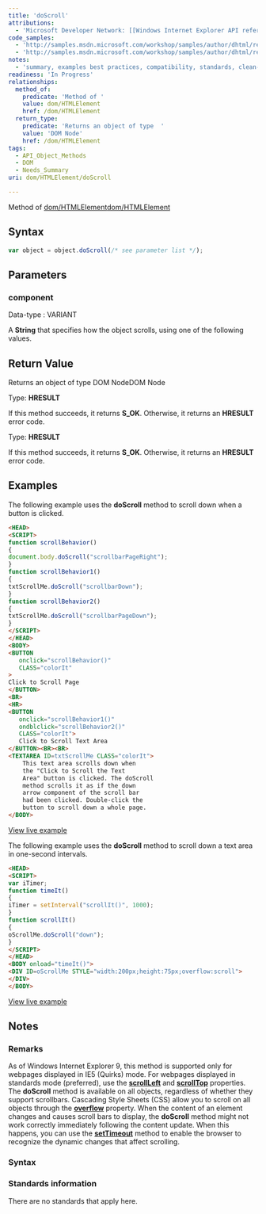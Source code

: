 ```yaml
---
title: 'doScroll'
attributions:
  - 'Microsoft Developer Network: [[Windows Internet Explorer API reference](http://msdn.microsoft.com/en-us/library/ie/hh828809%28v=vs.85%29.aspx) Article]'
code_samples:
  - 'http://samples.msdn.microsoft.com/workshop/samples/author/dhtml/refs/doScrollEX.htm'
  - 'http://samples.msdn.microsoft.com/workshop/samples/author/dhtml/refs/doScrollEX1.htm'
notes:
  - 'summary, examples best practices, compatibility, standards, clean-up of MSDN sections'
readiness: 'In Progress'
relationships:
  method_of:
    predicate: 'Method of '
    value: dom/HTMLElement
    href: /dom/HTMLElement
  return_type:
    predicate: 'Returns an object of type  '
    value: 'DOM Node'
    href: /dom/HTMLElement
tags:
  - API_Object_Methods
  - DOM
  - Needs_Summary
uri: dom/HTMLElement/doScroll

---
```

Method of [dom/HTMLElement](/dom/HTMLElement)[dom/HTMLElement](/dom/HTMLElement)

## Syntax

``` js
var object = object.doScroll(/* see parameter list */);
```

## Parameters

### component

 Data-type
:   VARIANT

 A **String** that specifies how the object scrolls, using one of the following values.

## Return Value

Returns an object of type DOM NodeDOM Node

Type: **HRESULT**

If this method succeeds, it returns **S\_OK**. Otherwise, it returns an **HRESULT** error code.

Type: **HRESULT**

If this method succeeds, it returns **S\_OK**. Otherwise, it returns an **HRESULT** error code.

## Examples

The following example uses the **doScroll** method to scroll down when a button is clicked.

``` html
<HEAD>
<SCRIPT>
function scrollBehavior()
{
document.body.doScroll("scrollbarPageRight");
}
function scrollBehavior1()
{
txtScrollMe.doScroll("scrollbarDown");
}
function scrollBehavior2()
{
txtScrollMe.doScroll("scrollbarPageDown");
}
</SCRIPT>
</HEAD>
<BODY>
<BUTTON
   onclick="scrollBehavior()"
   CLASS="colorIt"
>
Click to Scroll Page
</BUTTON>
<BR>
<HR>
<BUTTON
   onclick="scrollBehavior1()"
   ondblclick="scrollBehavior2()"
   CLASS="colorIt">
   Click to Scroll Text Area
</BUTTON><BR><BR>
<TEXTAREA ID=txtScrollMe CLASS="colorIt">
    This text area scrolls down when
    the "Click to Scroll the Text
    Area" button is clicked. The doScroll
    method scrolls it as if the down
    arrow component of the scroll bar
    had been clicked. Double-click the
    button to scroll down a whole page.
</BODY>
```

[View live example](http://samples.msdn.microsoft.com/workshop/samples/author/dhtml/refs/doScrollEX.htm)

The following example uses the **doScroll** method to scroll down a text area in one-second intervals.

``` html
<HEAD>
<SCRIPT>
var iTimer;
function timeIt()
{
iTimer = setInterval("scrollIt()", 1000);
}
function scrollIt()
{
oScrollMe.doScroll("down");
}
</SCRIPT>
</HEAD>
<BODY onload="timeIt()">
<DIV ID=oScrollMe STYLE="width:200px;height:75px;overflow:scroll">
</DIV>
</BODY>
```

[View live example](http://samples.msdn.microsoft.com/workshop/samples/author/dhtml/refs/doScrollEX1.htm)

## Notes

### Remarks

As of Windows Internet Explorer 9, this method is supported only for webpages displayed in IE5 (Quirks) mode. For webpages displayed in standards mode (preferred), use the [**scrollLeft**](/dom/HTMLElement/scrollLeft) and [**scrollTop**](/dom/HTMLElement/scrollTop) properties. The **doScroll** method is available on all objects, regardless of whether they support scrollbars. Cascading Style Sheets (CSS) allow you to scroll on all objects through the [**overflow**](/css/properties/overflow) property. When the content of an element changes and causes scroll bars to display, the **doScroll** method might not work correctly immediately following the content update. When this happens, you can use the [**setTimeout**](/dom/Window/setTimeout) method to enable the browser to recognize the dynamic changes that affect scrolling.

### Syntax

### Standards information

There are no standards that apply here.
